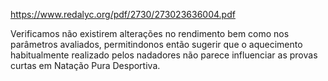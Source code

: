 https://www.redalyc.org/pdf/2730/273023636004.pdf

Verificamos não existirem alterações no rendimento bem como nos parâmetros avaliados, permitindonos então sugerir que o aquecimento habitualmente realizado pelos nadadores não parece influenciar as provas curtas em Natação Pura Desportiva.